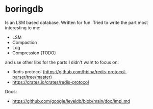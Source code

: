 # boringdb

Is an LSM based database. Written for fun. Tried to write the part most interesting to me:
* LSM
* Compaction
* Log
* Compression (TODO)

and use other libs for the parts I didn't want to focus on:
* Redis protocol (https://github.com/hbina/redis-protocol-parser/tree/master)
* https://crates.io/crates/redis-protocol

Docs:
* https://github.com/google/leveldb/blob/main/doc/impl.md
